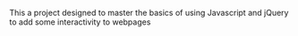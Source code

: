 This a project designed to master the basics of using Javascript and jQuery to add some interactivity to webpages
